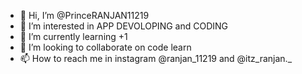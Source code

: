 - 👋 Hi, I’m @PrinceRANJAN11219
- 👀 I’m interested in APP DEVOLOPING and CODING
- 🌱 I’m currently learning +1
- 💞️ I’m looking to collaborate on code learn
- 📫 How to reach me in instagram @ranjan_11219 and @itz_ranjan._

<!---
PrinceRANJAN11219/PrinceRANJAN11219 is a ✨ special ✨ repository because its `README.md` (this file) appears on your GitHub profile.
You can click the Preview link to take a look at your changes.
--->
